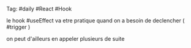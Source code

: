 Tag:  #daily  #React  #Hook 

le hook #useEffect va etre pratique quand on a besoin de declencher ( #trigger )

on peut d'ailleurs en appeler plusieurs de suite

